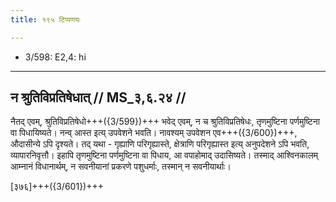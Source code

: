 ```yaml
---
title: १९५ टिप्पणयः

---
```

- 3/598: E2,4: hi

____________________________________________


## न श्रुतिविप्रतिषेधात् // MS_३,६.२४ //

नैतद् एवम्, श्रुतिविप्रतिषेधो+++({3/599})+++ भवेद् एवम्, न च श्रुतिविप्रतिषेधः, तृणमुष्टिना पर्णमुष्टिना वा पिधायिष्यते। नन्व् आस्त इत्य् उपवेशने भवति। नावश्यम् उपवेशन एव+++({3/600})+++, औदासीन्ये ऽपि दृश्यते। तद् यथा - गृह्याणि परिगृह्यास्ते, क्षेत्राणि परिगृह्यास्त इत्य् अनुपदेशने ऽपि भवति, व्यापारनिवृत्तौ। इहापि तृणमुष्टिना पर्णमुष्टिना वा पिधाय, आ वपाहोमाद् उदासिष्यते। तस्माद् आश्विनकालम् आम्नानं विधानार्थम्, न सवनीयानां प्रकरणे पशुधर्माः, तस्मान् न सवनीयार्थाः।

[३७६]+++({3/601})+++
